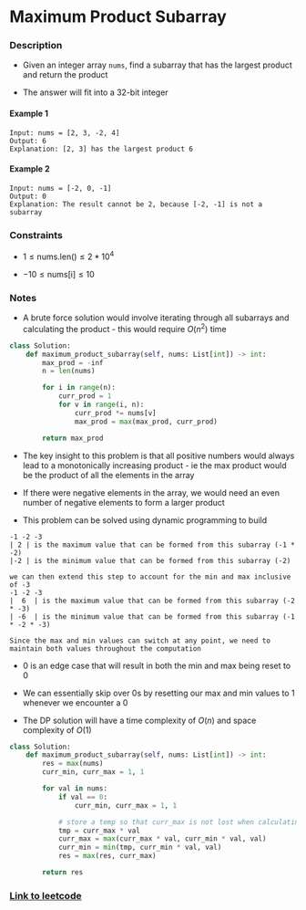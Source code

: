 # Maximum Product Subarray

### Description

- Given an integer array `nums`, find a subarray that has the largest product and return the product

- The answer will fit into a 32-bit integer

#### Example 1

```
Input: nums = [2, 3, -2, 4]
Output: 6
Explanation: [2, 3] has the largest product 6
```

#### Example 2

```
Input: nums = [-2, 0, -1]
Output: 0
Explanation: The result cannot be 2, because [-2, -1] is not a subarray
```

### Constraints

- $1 \le \text{nums.len()} \le 2 * 10^4$

- $-10 \le \text{nums[i]} \le 10$

### Notes

- A brute force solution would involve iterating through all subarrays and calculating the product - this would require $O(n^2)$ time

```python
class Solution:
    def maximum_product_subarray(self, nums: List[int]) -> int:
        max_prod = -inf
        n = len(nums)

        for i in range(n):
            curr_prod = 1
            for v in range(i, n):
                curr_prod *= nums[v]
                max_prod = max(max_prod, curr_prod)

        return max_prod
```

- The key insight to this problem is that all positive numbers would always lead to a monotonically increasing product - ie the max product would be the product of all the elements in the array

- If there were negative elements in the array, we would need an even number of negative elements to form a larger product

- This problem can be solved using dynamic programming to build

```
-1 -2 -3
| 2 | is the maximum value that can be formed from this subarray (-1 * -2)
|-2 | is the minimum value that can be formed from this subarray (-2)

we can then extend this step to account for the min and max inclusive of -3
-1 -2 -3
|  6  | is the maximum value that can be formed from this subarray (-2 * -3)
| -6  | is the minimum value that can be formed from this subarray (-1 * -2 * -3)

Since the max and min values can switch at any point, we need to maintain both values throughout the computation
```

- 0 is an edge case that will result in both the min and max being reset to 0

- We can essentially skip over 0s by resetting our max and min values to 1 whenever we encounter a 0

- The DP solution will have a time complexity of $O(n)$ and space complexity of $O(1)$

```python
class Solution:
    def maximum_product_subarray(self, nums: List[int]) -> int:
        res = max(nums)
        curr_min, curr_max = 1, 1

        for val in nums:
            if val == 0:
                curr_min, curr_max = 1, 1

            # store a temp so that curr_max is not lost when calculating the new curr_max
            tmp = curr_max * val
            curr_max = max(curr_max * val, curr_min * val, val)
            curr_min = min(tmp, curr_min * val, val)
            res = max(res, curr_max)

        return res
```
### [Link to leetcode](https://leetcode.com/problems/maximum-product-subarray/description/)
